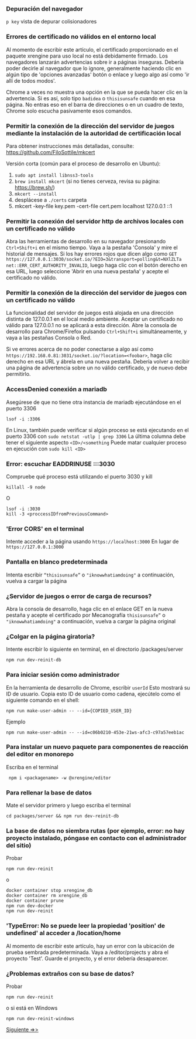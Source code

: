 ### Depuración del navegador

`p key` vista de depurar colisionadores

### Errores de certificado no válidos en el entorno local

Al momento de escribir este artículo, el certificado proporcionado en el paquete xrengine para uso local
no está debidamente firmado. Los navegadores lanzarán advertencias sobre ir a páginas inseguras.
Debería poder decirle al navegador que lo ignore, generalmente haciendo clic en algún tipo
de 'opciones avanzadas' botón o enlace y luego algo así como 'ir allí de todos modos'.

Chrome a veces no muestra una opción en la que se pueda hacer clic en la advertencia. Si es así, solo
tipo `badidea` o `thisisunsafe` cuando en esa página. No entras eso en el
barra de direcciones o en un cuadro de texto, Chrome solo escucha pasivamente esos comandos.

### Permitir la conexión de la dirección del servidor de juegos mediante la instalación de la autoridad de certificación local

Para obtener instrucciones más detalladas, consulte: https://github.com/FiloSottile/mkcert

Versión corta (común para el proceso de desarrollo en Ubuntu):

1.  `sudo apt install libnss3-tools`
2.  `brew install mkcert` (si no tienes cerveza, revisa su página: https://brew.sh/)
3.  `mkcert --install`
4.  desplácese a `./certs` carpeta
5.  mkcert -key-file key.pem -cert-file cert.pem localhost 127.0.0.1 ::1

### Permitir la conexión del servidor http de archivos locales con un certificado no válido

Abra las herramientas de desarrollo en su navegador presionando `Ctrl+Shift+i` en el
mismo tiempo. Vaya a la pestaña 'Consola' y mire el historial de mensajes. Si los hay
errores rojos que dicen algo como
`GET https://127.0.0.1:3030/socket.io/?EIO=3&transport=polling&t=NXlZLTa net::ERR_CERT_AUTHORITY_INVALID`,
luego haga clic con el botón derecho en esa URL, luego seleccione 'Abrir en una nueva pestaña' y acepte el certificado no válido.

### Permitir la conexión de la dirección del servidor de juegos con un certificado no válido

La funcionalidad del servidor de juegos está alojada en una dirección distinta de 127.0.0.1 en el local
medio ambiente. Aceptar un certificado no válido para 127.0.0.1 no se aplicará a esta dirección.
Abre la consola de desarrollo para Chrome/Firefox pulsando `Ctrl+Shift+i` simultáneamente, y
vaya a las pestañas Consola o Red.

Si ve errores acerca de no poder conectarse a
algo así como `https://192.168.0.81:3031/socket.io/?location=<foobar>`, haga clic derecho en
esa URL y ábrela en una nueva pestaña. Debería volver a recibir una página de advertencia sobre un no válido
certificado, y de nuevo debe permitirlo.

### AccessDenied conexión a mariadb

Asegúrese de que no tiene otra instancia de mariadb ejecutándose en el puerto 3306

    lsof -i :3306

En Linux, también puede verificar si algún proceso se está ejecutando en el puerto 3306 con
`sudo netstat -utlp | grep 3306`
La última columna debe tener el siguiente aspecto `<ID>/<something`
Puede matar cualquier proceso en ejecución con `sudo kill <ID>`

### Error: escuchar EADDRINUSE :::3030

Compruebe qué proceso está utilizando el puerto 3030 y kill

    killall -9 node 

O

    lsof -i :3030
    kill -3 <proccessIDfromPreviousCommand>

### 'Error CORS' en el terminal

Intente acceder a la página usando `https://localhost:3000`
En lugar de `https://127.0.0.1:3000`

### Pantalla en blanco predeterminada

Intenta escribir `“thisisunsafe”` o `"iknowwhatiamdoing"` a continuación, vuelva a cargar la página

### ¿Servidor de juegos o error de carga de recursos?

Abra la consola de desarrollo, haga clic en el enlace GET en la nueva pestaña y acepte el certificado por
Mecanografía `thisisunsafe”` o `"iknowwhatiamdoing"` a continuación, vuelva a cargar la página original

### ¿Colgar en la página giratoria?

Intente escribir lo siguiente en terminal, en el directorio /packages/server

    npm run dev-reinit-db

### Para iniciar sesión como administrador

En la herramienta de desarrollo de Chrome, escribir `userId` Esto mostrará su ID de usuario. Copia esto
ID de usuario como cadena, ejecútelo como el siguiente comando en el shell:

    npm run make-user-admin -- --id={COPIED_USER_ID}

Ejemplo

    npm run make-user-admin -- --id=c06b0210-453e-21ws-afc3-c97a57eeb1ac

### Para instalar un nuevo paquete para componentes de reacción del editor en monorepo

Escriba en el terminal

     npm i <packagename> -w @xrengine/editor

### Para rellenar la base de datos

Mate el servidor primero y luego escriba el terminal

    cd packages/server && npm run dev-reinit-db

### La base de datos no siembra rutas (por ejemplo, error: no hay proyecto instalado, póngase en contacto con el administrador del sitio)

Probar

    npm run dev-reinit 

o

    docker container stop xrengine_db
    docker container rm xrengine_db
    docker container prune
    npm run dev-docker
    npm run dev-reinit

### 'TypeError: No se puede leer la propiedad 'position' de undefined' al acceder a /location/home

Al momento de escribir este artículo, hay un error con la ubicación de prueba sembrada predeterminada.
Vaya a /editor/projects y abra el proyecto 'Test'. Guarde el proyecto, y
el error debería desaparecer.

### ¿Problemas extraños con su base de datos?

Probar

    npm run dev-reinit

o si está en Windows

    npm run dev-reinit-windows

[Siguiente =>>](running-on-static-IP.md)

